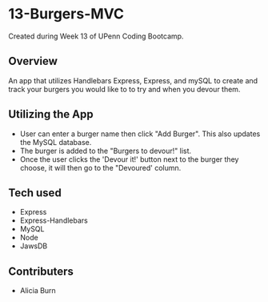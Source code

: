 # 13-Burgers-MVC
Created during Week 13 of UPenn Coding Bootcamp.

## Overview
An app that utilizes Handlebars Express, Express, and mySQL to create and track your burgers you would like to to try and when you devour them.

## Utilizing the App
- User can enter a burger name then click "Add Burger". This also updates the MySQL database.
- The burger is added to the "Burgers to devour!" list.
- Once the user clicks the 'Devour it!' button next to the burger they choose, it will then go to the "Devoured' column.



## Tech used
- Express
- Express-Handlebars
- MySQL
- Node
- JawsDB


## Contributers
- Alicia Burn